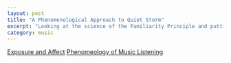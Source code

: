 ```yaml
---
layout: post
title: "A Phenomenological Approach to Quiet Storm"
excerpt: "Looking at the science of the Familiarity Principle and putting it into practice on "
category: music
---
```


[Exposure and Affect](http://psycnet.apa.org/journals/bul/106/2/265/)
[Phenomeology of Music Listening](http://vbn.aau.dk/files/68298556/music_listening_final_online_erik_christensen12.pdf)
